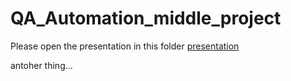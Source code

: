 # QA_Automation_middle_project

Please open the presentation in this folder
[presentation]("./qa_automation_project_presentation.pptx")

antoher thing...